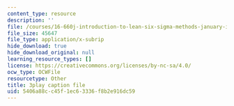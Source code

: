 ```yaml
---
content_type: resource
description: ''
file: /courses/16-660j-introduction-to-lean-six-sigma-methods-january-iap-2012/5406a88cc45f1ec63336f8b2e916dc59_hQRfikgHzdg.srt
file_size: 45647
file_type: application/x-subrip
hide_download: true
hide_download_original: null
learning_resource_types: []
license: https://creativecommons.org/licenses/by-nc-sa/4.0/
ocw_type: OCWFile
resourcetype: Other
title: 3play caption file
uid: 5406a88c-c45f-1ec6-3336-f8b2e916dc59
---
```


